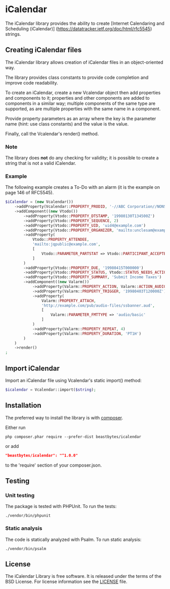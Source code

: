 # iCalendar
The iCalendar library provides the ability to create [Internet Calendaring and Scheduling (iCalendar)]
(https://datatracker.ietf.org/doc/html/rfc5545) strings.

## Creating iCalendar files
The iCalendar library allows creation of iCalendar files in an object-oriented way.

The library provides class constants to provide code completion and improve code readability.

To create an iCalendar, create a new Vcalendar object then add properties and components to it; 
properties and other components are added to components in a similar way; multiple components of the same type are 
supported, as are multiple properties with the same name in a component.

Provide property parameters as an array where the key is the parameter name (hint: use class constants) and the value 
is the value.  

Finally, call the Vcalendar's render() method.

### Note
The library does **not** do any checking for validity; it is possible to create a string that is not a valid iCalendar. 

### Example
The following example creates a To-Do with an alarm (it is the example on page 146 of RFC5545).

```php
$iCalendar = (new Vcalendar())
    ->addProperty(Vcalendar::PROPERTY_PRODID, '-//ABC Corporation//NONSGML My Product//EN')
    ->addComponent((new Vtodo())
        ->addProperty(Vtodo::PROPERTY_DTSTAMP, '19980130T134500Z')
        ->addProperty(Vtodo::PROPERTY_SEQUENCE, 2)
        ->addProperty(Vtodo::PROPERTY_UID, 'uid4@example.com')
        ->addProperty(Vtodo::PROPERTY_ORGANIZER, 'mailto:unclesam@example.com')
        ->addProperty(
            Vtodo::PROPERTY_ATTENDEE,
            'mailto:jqpublic@example.com',
            [
                Vtodo::PARAMETER_PARTSTAT => Vtodo::PARTICIPANT_ACCEPTED
            ]
        )
        ->addProperty(Vtodo::PROPERTY_DUE, '19980415T000000')
        ->addProperty(Vtodo::PROPERTY_STATUS, Vtodo::STATUS_NEEDS_ACTION)
        ->addProperty(Vtodo::PROPERTY_SUMMARY, 'Submit Income Taxes')
        ->addComponent((new Valarm())
            ->addProperty(Valarm::PROPERTY_ACTION, Valarm::ACTION_AUDIO)
            ->addProperty(Valarm::PROPERTY_TRIGGER, '19980403T120000Z')
            ->addProperty(
                Valarm::PROPERTY_ATTACH,
                'http://example.com/pub/audio-files/ssbanner.aud',
                [
                    Valarm::PARAMETER_FMTTYPE => 'audio/basic'
                ]
            )
            ->addProperty(Valarm::PROPERTY_REPEAT, 4)
            ->addProperty(Valarm::PROPERTY_DURATION, 'PT1H')
        )
    )
    ->render()
;
```

## Import iCalendar
Import an iCalendar file using Vcalendar's static import() method:

```php
$icalendar = Vcalendar::import($string);
```

## Installation
The preferred way to install the library is with [composer](http://getcomposer.org/download/).

Either run

```
php composer.phar require --prefer-dist beastbytes/icalendar
```

or add

```json
"beastbytes/icalendar": "^1.0.0"
```

to the 'require' section of your composer.json.

## Testing
### Unit testing
The package is tested with PHPUnit. To run the tests:

```
./vendor/bin/phpunit
```

### Static analysis
The code is statically analyzed with Psalm. To run static analysis:

```
./vendor/bin/psalm
```

## License
The iCalendar Library is free software. It is released under the terms of the BSD License. For license information see the [LICENSE](LICENSE.md) file.
